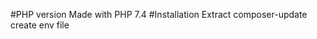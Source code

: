 #PHP version
    Made with PHP 7.4
#Installation
    Extract
    composer-update
    create env file